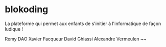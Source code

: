 # blokoding
La plateforme qui permet aux enfants de s'initier à l'informatique de façon ludique !

Remy DAO
Xavier Facqueur
David Ghiassi
Alexandre Vermeulen ~~
